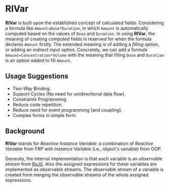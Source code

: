 # RIVar

**RIVar** is built upon the established concept of calculated fields. Considering a formula like `Amount=Dose*Duration`, in which `Amount` is automatically computed based on the values of `Dose` and `Duration`. In using **RIVar**, the meaning of creating computed fields is reserved for when the formula declares `Amount` firstly. The extended meaning is of adding a *filling option*, or adding an *indirect input option*. Concretely, we can add a formula `Amount=Concentration*Volume` with the meaning that filling `Dose` and `Duration` is an *option added* to fill `Amount`.

## Usage Suggestions

* Two-Way Binding.
* Support Cycles (No need for unidirectional data flow).
* Constraints Programming.
* Reduce code repetition.
* Reduce need for event programming (and coupling).
* Complex forms in simple form.


## Background
**RIVar** stands for *Reactive Instance Variable*: a combination  of *Reactive Variable* from FRP with *Instance Variable* (i.e., object's variable) from OOP.

Generaly, the internal implementation is that each variable is an *observable stream* from [RxJS](http://reactivex.io/rxjs). Also the assigned expressions for these variables are implemented as observable streams. The observable stream of a variable is created from merging the observable streams of the whole assigned expressions.
